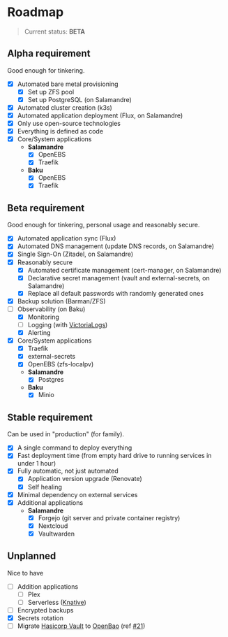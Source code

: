 # Roadmap

> Current status: **BETA**

## Alpha requirement

Good enough for tinkering.

- [x] Automated bare metal provisioning
  - [x] Set up ZFS pool
  - [x] Set up PostgreSQL (on Salamandre)
- [x] Automated cluster creation (k3s)
- [x] Automated application deployment (Flux, on Salamandre)
- [x] Only use open-source technologies
- [x] Everything is defined as code
- [x] Core/System applications
  - **Salamandre**
    - [x] OpenEBS
    - [x] Traefik
  - **Baku**
    - [x] OpenEBS
    - [x] Traefik

## Beta requirement

Good enough for tinkering, personal usage and reasonably secure.

- [x] Automated application sync (Flux)
- [x] Automated DNS management (update DNS records, on Salamandre)
- [x] Single Sign-On (Zitadel, on Salamandre)
- [x] Reasonably secure
  - [x] Automated certificate management (cert-manager, on Salamandre)
  - [x] Declarative secret management (vault and external-secrets, on Salamandre)
  - [x] Replace all default passwords with randomly generated ones
- [x] Backup solution (Barman/ZFS)
- [ ] Observability (on Baku)
  - [x] Monitoring
  - [ ] Logging (with [VictoriaLogs](https://docs.victoriametrics.com/victorialogs/))
  - [x] Alerting
- [x] Core/System applications
  - [x] Traefik
  - [x] external-secrets
  - [x] OpenEBS (zfs-localpv)
  - **Salamandre**
    - [x] Postgres
  - **Baku**
    - [x] Minio

## Stable requirement

Can be used in "production" (for family).

- [x] A single command to deploy everything
- [x] Fast deployment time (from empty hard drive to running services in under 1 hour)
- [x] Fully automatic, not just automated
  - [x] Application version upgrade (Renovate)
  - [x] Self healing
- [x] Minimal dependency on external services
- [x] Additional applications
  - **Salamandre**
    - [x] Forgejo (git server and private container registry)
    - [x] Nextcloud
    - [x] Vaultwarden

## Unplanned

Nice to have

- [ ] Addition applications
  - [ ] Plex
  - [ ] Serverless ([Knative](https://knative.dev/))
- [ ] Encrypted backups
- [x] Secrets rotation
- [ ] Migrate [Hasicorp Vault](https://developer.hashicorp.com/vault) to [OpenBao](https://openbao.org/) (ref [#21](https://github.com/sebtiz13/homecluster/issues/21))

